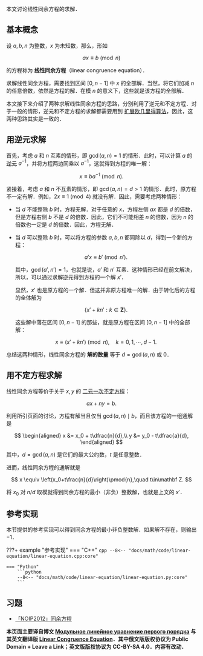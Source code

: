 本文讨论线性同余方程的求解．

## 基本概念

设 $a,b,n$ 为整数，$x$ 为未知数，那么，形如

$$
ax\equiv b\pmod n
$$

的方程称为 **线性同余方程**（linear congruence equation）．

求解线性同余方程，需要找到区间 $[0,n-1]$ 中 $x$ 的全部解．当然，将它们加减 $n$ 的任意倍数，依然是方程的解．在模 $n$ 的意义下，这些就是该方程的全部解．

本文接下来介绍了两种求解线性同余方程的思路，分别利用了逆元和不定方程．对于一般的情形，逆元和不定方程的求解都需要用到 [扩展欧几里得算法](./gcd.md#扩展欧几里得算法)，因此，这两种思路其实是一致的．

## 用逆元求解

首先，考虑 $a$ 和 $n$ 互素的情形，即 $\gcd(a,n)=1$ 的情形．此时，可以计算 $a$ 的 [逆元](./inverse.md)  $a^{-1}$，并将方程两边同乘以 $a^{-1}$，这就得到方程的唯一解：

$$
x \equiv ba^{-1} \pmod n.
$$

紧接着，考虑 $a$ 和 $n$ 不互素的情形，即 $\gcd(a,n)=d>1$ 的情形．此时，原方程不一定有解．例如，$2x\equiv 1\pmod 4$ 就没有解．因此，需要考虑两种情形：

-   当 $d$ 不能整除 $b$ 时，方程无解．对于任意的 $x$，方程左侧 $ax$ 都是 $d$ 的倍数，但是方程右侧 $b$ 不是 $d$ 的倍数．因此，它们不可能相差 $n$ 的倍数，因为 $n$ 的倍数也一定是 $d$ 的倍数．因此，方程无解．

-   当 $d$ 可以整除 $b$ 时，可以将方程的参数 $a,b,n$ 都同除以 $d$，得到一个新的方程：

    $$
    a'x \equiv b'\pmod{n'}.
    $$

    其中，$\gcd(a',n')=1$，也就是说，$a'$ 和 $n'$ 互素．这种情形已经在前文解决，所以，可以通过求解逆元得到方程的一个解 $x'$．

    显然，$x'$ 也是原方程的一个解．但这并非原方程唯一的解．由于转化后的方程的全体解为

    $$
    \{x' + kn' : k\in\mathbf Z\}.
    $$

    这些解中落在区间 $[0,n-1]$ 的那些，就是原方程在区间 $[0,n-1]$ 中的全部解：

    $$
    x \equiv (x' + kn')\pmod{n},\quad k = 0, 1, \cdots, d-1.
    $$

总结这两种情形，线性同余方程的 **解的数量** 等于 $d=\gcd(a,n)$ 或 $0$．

## 用不定方程求解

线性同余方程等价于关于 $x,y$ 的 [二元一次不定方程](./bezouts.md#两个变量的情形)：

$$
ax + ny = b.
$$

利用所引页面的讨论，方程有解当且仅当 $\gcd(a,n)\mid b$，而且该方程的一组通解是

$$
\begin{aligned}
x &= x_0 + t\dfrac{n}{d},\\
y &= y_0 - t\dfrac{a}{d},
\end{aligned}
$$

其中，$d=\gcd(a,n)$ 是它们的最大公约数，$t$ 是任意整数．

进而，线性同余方程的通解就是

$$
x \equiv \left(x_0+t\frac{n}{d}\right)\pmod{n},\quad t\in\mathbf Z.
$$

将 $x_0$ 对 $n/d$ 取模就得到同余方程的最小（非负）整数解，也就是上文的 $x'$．

## 参考实现

本节提供的参考实现可以得到同余方程的最小非负整数解．如果解不存在，则输出 $-1$．

???+ example "参考实现"
    === "C++"
        ```cpp
        --8<-- "docs/math/code/linear-equation/linear-equation.cpp:core"
        ```
    
    === "Python"
        ```python
        --8<-- "docs/math/code/linear-equation/linear-equation.py:core"
        ```

## 习题

-   [「NOIP2012」同余方程](https://loj.ac/problem/2605)

**本页面主要译自博文 [Модульное линейное уравнение первого порядка](http://e-maxx.ru/algo/diofant_1_equation) 与其英文翻译版 [Linear Congruence Equation](https://cp-algorithms.com/algebra/linear_congruence_equation.html)．其中俄文版版权协议为 Public Domain + Leave a Link；英文版版权协议为 CC-BY-SA 4.0．内容有改动．**
